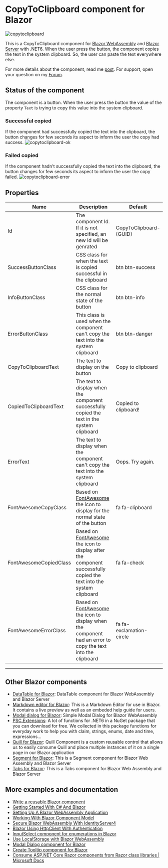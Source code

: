# CopyToClipboard component for Blazor
![copytoclipboard](https://user-images.githubusercontent.com/9497415/149394222-033ec846-eb5d-4f34-9968-aafb5fc38f96.png)

This is a CopyToClipboard component for [Blazor WebAssembly](https://www.puresourcecode.com/tag/blazor-webassembly/) and [Blazor Server](https://www.puresourcecode.com/tag/blazor-server/) with .NET6.
When the user press the button, the component copies the text in the system clipboard. So, the user can paste the text everywhere else.

For more details about the component, read me [post](https://www.puresourcecode.com/dotnet/blazor/copy-to-clipboard-component-for-blazor/). For support, open your question on my [Forum](https://www.puresourcecode.com/forum/copytoclipboard/).

## Status of the component
The component is a button. When the user press the button the value of the property `Text` is trying to copy this value into the system clipboard.

### Successful copied
If the component had successfully copied the text into the clipboard, the button changes for few seconds its aspect to inform the user the copy had success.
![copytoclipboard-ok](https://user-images.githubusercontent.com/9497415/149396754-e2014f5e-a982-4688-86b6-772e8c62c33c.gif)

### Failed copied
If the component hadn't successfully copied the text into the clipboard, the button changes for few seconds its aspect to inform the user the copy failed.
![copytoclipboard-error](https://user-images.githubusercontent.com/9497415/149396769-e54774e5-83ce-45ae-89aa-dd9847172a77.gif)

## Properties
| Name | Description | Default |
|------|-------------|---------|
| Id   | The component Id. If it is not specified, an new Id wiil be genrated | CopyToClipboard-{GUID} |
| SuccessButtonClass | CSS class for when the text is copied successful in the clipboard | btn btn-success |
| InfoButtonClass | CSS class for the normal state of the button | btn btn-info |
| ErrorButtonClass | This class is used when the component can't copy the text into the system clipboard | btn btn-danger |
| CopyToClipboardText | The text to display on the button | Copy to clipboard |
| CopiedToClipboardText | The text to display when the component successfully copied the text in the system clipboard | Copied to clipboard! |
| ErrorText | The text to display when the component can't copy the text into the system clipboard | Oops. Try again. |
| FontAwesomeCopyClass | Based on [FontAwesome](https://fontawesome.com/) the icon to display for the normal state of the button | fa fa-clipboard |
| FontAwesomeCopiedClass | Based on [FontAwesome](https://fontawesome.com/) the icon to display after the component successfully copied the text into the system clipboard | fa fa-check |
| FontAwesomeErrorClass | Based on [FontAwesome](https://fontawesome.com/) the icon to display when the component had an error to copy the text into the clipboard | fa fa-exclamation-circle |

---

## Other Blazor components
- [DataTable for Blazor](https://www.puresourcecode.com/dotnet/net-core/datatable-component-for-blazor/): DataTable component for Blazor WebAssembly and Blazor Server
- [Markdown editor for Blazor](https://www.puresourcecode.com/dotnet/blazor/markdown-editor-with-blazor/): This is a Markdown Editor for use in Blazor. It contains a live preview as well as an embeded help guide for users.
- [Modal dialog for Blazor](https://www.puresourcecode.com/dotnet/blazor/modal-dialog-component-for-blazor/): Simple Modal Dialog for Blazor WebAssembly
- [PSC.Extensions](https://www.puresourcecode.com/dotnet/net-core/a-lot-of-functions-for-net5/): A lot of functions for .NET6 in a NuGet package that you can download for free. We collected in this package functions for everyday work to help you with claim, strings, enums, date and time, expressions…
- [Quill for Blazor](https://www.puresourcecode.com/dotnet/blazor/create-a-blazor-component-for-quill/): Quill Component is a custom reusable control that allows us to easily consume Quill and place multiple instances of it on a single page in our Blazor application
- [Segment for Blazor](https://www.puresourcecode.com/dotnet/blazor/segment-control-for-blazor/): This is a Segment component for Blazor Web Assembly and Blazor Server
- [Tabs for Blazor](https://www.puresourcecode.com/dotnet/blazor/tabs-control-for-blazor/): This is a Tabs component for Blazor Web Assembly and Blazor Server

## More examples and documentation
*   [Write a reusable Blazor component](https://www.puresourcecode.com/dotnet/blazor/write-a-reusable-blazor-component/)
*   [Getting Started With C# And Blazor](https://www.puresourcecode.com/dotnet/net-core/getting-started-with-c-and-blazor/)
*   [Setting Up A Blazor WebAssembly Application](https://www.puresourcecode.com/dotnet/blazor/setting-up-a-blazor-webassembly-application/)
*   [Working With Blazor Component Model](https://www.puresourcecode.com/dotnet/blazor/working-with-blazors-component-model/)
*   [Secure Blazor WebAssembly With IdentityServer4](https://www.puresourcecode.com/dotnet/blazor/secure-blazor-webassembly-with-identityserver4/)
*   [Blazor Using HttpClient With Authentication](https://www.puresourcecode.com/dotnet/blazor/blazor-using-httpclient-with-authentication/)
*   [InputSelect component for enumerations in Blazor](https://www.puresourcecode.com/dotnet/blazor/inputselect-component-for-enumerations-in-blazor/)
*   [Use LocalStorage with Blazor WebAssembly](https://www.puresourcecode.com/dotnet/blazor/use-localstorage-with-blazor-webassembly/)
*   [Modal Dialog component for Blazor](https://www.puresourcecode.com/dotnet/blazor/modal-dialog-component-for-blazor/)
*   [Create Tooltip component for Blazor](https://www.puresourcecode.com/dotnet/blazor/create-tooltip-component-for-blazor/)
*   [Consume ASP.NET Core Razor components from Razor class libraries | Microsoft Docs](https://docs.microsoft.com/en-us/aspnet/core/blazor/components/class-libraries?view=aspnetcore-5.0&tabs=visual-studio)
